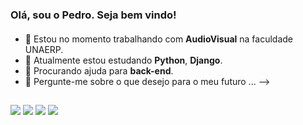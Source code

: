 ### Olá, sou o Pedro. Seja bem vindo! <h4>

- 🔭 Estou no momento trabalhando com **AudioVisual** na faculdade UNAERP.
- 🌱 Atualmente estou estudando **Python**, **Django**.
- 🤔 Procurando ajuda para **back-end**.
- 💬 Pergunte-me sobre o que desejo para o meu futuro ...
-->

##

<div>

  <a href="https://www.instagram.com/pedr0siquera_/" target="_blank"><img src="https://img.shields.io/badge/-Instagram-%23E4405F?style=for-the-badge&logo=instagram&logoColor=white" target="_blank"></a>
 <a href="https://discord.com/channels/@me" target="_blank"><img src="https://img.shields.io/badge/Discord-7289DA?style=for-the-badge&logo=discord&logoColor=white" target="_blank"></a> 
  <a href = "mailto:pedrovitor.stz@gmail.com"><img src="https://img.shields.io/badge/-Gmail-%23333?style=for-the-badge&logo=gmail&logoColor=white" target="_blank"></a>
  <a href="https://www.linkedin.com/in/pedro-siqueira-silva/" target="_blank"><img src="https://img.shields.io/badge/-LinkedIn-%230077B5?style=for-the-badge&logo=linkedin&logoColor=white" target="_blank"></a>
  
  </div>
